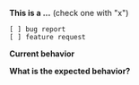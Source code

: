 **This is a ...**  (check one with "x")
```
[ ] bug report
[ ] feature request
```

**Current behavior**


**What is the expected behavior?**
